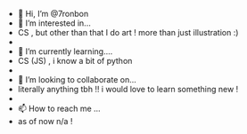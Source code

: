 - 👋 Hi, I’m @7ronbon
- 👀 I’m interested in...
-  CS , but other than that I do art ! more than just illustration :)
-  
- 🌱 I’m currently learning....
-  CS (JS) , i know a bit of python
-  
- 💞️ I’m looking to collaborate on...
-  literally anything tbh !! i would love to learn something new !
-  
- 📫 How to reach me ...
- as of now n/a !

<!---
7ronbon/7ronbon is a ✨ special ✨ repository because its `README.md` (this file) appears on your GitHub profile.
You can click the Preview link to take a look at your changes.
--->
